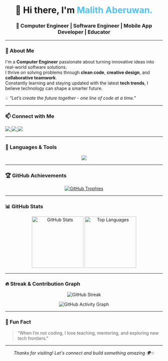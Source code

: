<!-- PROFILE HEADER -->
<h1 align="center">👋 Hi there, I'm <span style="color:#4FC3F7;">Malith Aberuwan.</span></h1>
<h3 align="center">🚀 Computer Engineer | Software Engineer | Mobile App Developer | Educator</h3>

---

### 🌟 About Me

I'm a **Computer Engineer** passionate about turning innovative ideas into real-world software solutions.  
I thrive on solving problems through **clean code**, **creative design**, and **collaborative teamwork**.  
Constantly learning and staying updated with the latest **tech trends**, I believe technology can shape a smarter future.

💡 _“Let’s create the future together - one line of code at a time.”_

---

### 📫 Connect with Me

<p align="left">
  <a href="malithpramoditha107@gmail.com" target="_blank">
    <img src="https://img.shields.io/badge/Email-D14836?style=for-the-badge&logo=gmail&logoColor=white"/>
  </a>
  <a href="www.linkedin.com/in/malith-aberuwan-a1ab43264" target="_blank">
    <img src="https://img.shields.io/badge/LinkedIn-0077B5?style=for-the-badge&logo=linkedin&logoColor=white"/>
  </a>
  <a href="https://github.com/MalithPramoditha" target="_blank">
    <img src="https://img.shields.io/badge/GitHub-171515?style=for-the-badge&logo=github&logoColor=white"/>
  </a>
</p>

---

### 🧠 Languages & Tools

<p align="center">
  <img src="https://skillicons.dev/icons?i=flutter,dart,java,python,react,typescript,nodejs,express,html,css,javascript,cpp,c,cs,mysql,mongodb,firebase,aws,docker,linux,git,figma" />
</p>

---

### 🏆 GitHub Achievements

<p align="center">
  <a href="https://github.com/ryo-ma/github-profile-trophy">
    <img src="https://github-profile-trophy.vercel.app/?username=malithpramoditha&theme=gruvbox&margin-w=10&no-bg=true&no-frame=true" alt="GitHub Trophies"/>
  </a>
</p>

---

### 📊 GitHub Stats

<p align="center">
  <img src="https://github-readme-stats.vercel.app/api?username=malithpramoditha&show_icons=true&theme=tokyonight&hide_border=true" alt="GitHub Stats" height="165"/>
  <img src="https://github-readme-stats.vercel.app/api/top-langs/?username=malithpramoditha&layout=compact&theme=tokyonight&hide_border=true" alt="Top Languages" height="165"/>
</p>

---

### 🔥 Streak & Contribution Graph

<p align="center">
  <img src="https://github-readme-streak-stats.herokuapp.com/?user=malithpramoditha&theme=tokyonight&hide_border=true" alt="GitHub Streak"/>
</p>

<p align="center">
  <img src="https://github-readme-activity-graph.vercel.app/graph?username=malithpramoditha&bg_color=1a1b27&color=70A5FD&line=38BDAE&point=FFFFFF&hide_border=true" alt="GitHub Activity Graph" />
</p>

---

### 💬 Fun Fact

> “When I’m not coding, I love teaching, mentoring, and exploring new tech frontiers.”

---

<p align="center">
  <i>Thanks for visiting! Let's connect and build something amazing 🌍✨</i>
</p>
